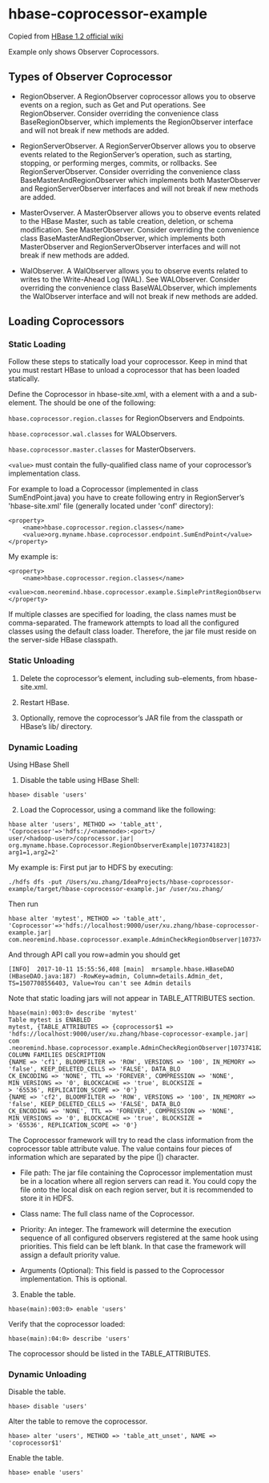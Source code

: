 # hbase-coprocessor-example

Copied from [HBase 1.2 official wiki](http://hbase.apache.org/1.2/book.html#cp)

Example only shows Observer Coprocessors.

## Types of Observer Coprocessor

- RegionObserver.
A RegionObserver coprocessor allows you to observe events on a region, such as Get and Put operations. See RegionObserver. Consider overriding the convenience class BaseRegionObserver, which implements the RegionObserver interface and will not break if new methods are added.

- RegionServerObserver.
A RegionServerObserver allows you to observe events related to the RegionServer’s operation, such as starting, stopping, or performing merges, commits, or rollbacks. See RegionServerObserver. Consider overriding the convenience class BaseMasterAndRegionObserver which implements both MasterObserver and RegionServerObserver interfaces and will not break if new methods are added.

- MasterOvserver.
A MasterObserver allows you to observe events related to the HBase Master, such as table creation, deletion, or schema modification. See MasterObserver. Consider overriding the convenience class BaseMasterAndRegionObserver, which implements both MasterObserver and RegionServerObserver interfaces and will not break if new methods are added.

- WalObserver.
A WalObserver allows you to observe events related to writes to the Write-Ahead Log (WAL). See WALObserver. Consider overriding the convenience class BaseWALObserver, which implements the WalObserver interface and will not break if new methods are added.

## Loading Coprocessors
### Static Loading
Follow these steps to statically load your coprocessor. Keep in mind that you must restart HBase to unload a coprocessor that has been loaded statically.

Define the Coprocessor in hbase-site.xml, with a <property> element with a <name> and a <value> sub-element. The <name> should be one of the following:

`hbase.coprocessor.region.classes` for RegionObservers and Endpoints.

`hbase.coprocessor.wal.classes` for WALObservers.

`hbase.coprocessor.master.classes` for MasterObservers.

`<value>` must contain the fully-qualified class name of your coprocessor’s implementation class.

For example to load a Coprocessor (implemented in class SumEndPoint.java) you have to create following entry in RegionServer’s 'hbase-site.xml' file (generally located under 'conf' directory):
```
<property>
    <name>hbase.coprocessor.region.classes</name>
    <value>org.myname.hbase.coprocessor.endpoint.SumEndPoint</value>
</property>
```

My example is:
```
<property>
    <name>hbase.coprocessor.region.classes</name>
    <value>com.neoremind.hbase.coprocessor.example.SimplePrintRegionObserver</value>
</property>
```

If multiple classes are specified for loading, the class names must be comma-separated. The framework attempts to load all the configured classes using the default class loader. Therefore, the jar file must reside on the server-side HBase classpath.

### Static Unloading

1. Delete the coprocessor’s <property> element, including sub-elements, from hbase-site.xml.

2. Restart HBase.

3. Optionally, remove the coprocessor’s JAR file from the classpath or HBase’s lib/ directory.

### Dynamic Loading

Using HBase Shell

1. Disable the table using HBase Shell:
```
hbase> disable 'users'
```

2. Load the Coprocessor, using a command like the following:
```
hbase alter 'users', METHOD => 'table_att', 'Coprocessor'=>'hdfs://<namenode>:<port>/
user/<hadoop-user>/coprocessor.jar| org.myname.hbase.Coprocessor.RegionObserverExample|1073741823|
arg1=1,arg2=2'
```

My example is:
First put jar to HDFS by executing:
```
./hdfs dfs -put /Users/xu.zhang/IdeaProjects/hbase-coprocessor-example/target/hbase-coprocessor-example.jar /user/xu.zhang/
```

Then run
```
hbase alter 'mytest', METHOD => 'table_att', 'Coprocessor'=>'hdfs://localhost:9000/user/xu.zhang/hbase-coprocessor-example.jar| com.neoremind.hbase.coprocessor.example.AdminCheckRegionObserver|1073741823|'
```

And through API call you row=admin you should get
```
[INFO]	2017-10-11 15:55:56,408	[main]	mrsample.hbase.HBaseDAO	(HBaseDAO.java:187)	-RowKey=admin, Column=details.Admin_det, TS=1507708556403, Value=You can't see Admin details
```

Note that static loading jars will not appear in TABLE_ATTRIBUTES section.
```
hbase(main):003:0> describe 'mytest'
Table mytest is ENABLED
mytest, {TABLE_ATTRIBUTES => {coprocessor$1 => 'hdfs://localhost:9000/user/xu.zhang/hbase-coprocessor-example.jar| com
.neoremind.hbase.coprocessor.example.AdminCheckRegionObserver|1073741823|'}
COLUMN FAMILIES DESCRIPTION
{NAME => 'cf1', BLOOMFILTER => 'ROW', VERSIONS => '100', IN_MEMORY => 'false', KEEP_DELETED_CELLS => 'FALSE', DATA_BLO
CK_ENCODING => 'NONE', TTL => 'FOREVER', COMPRESSION => 'NONE', MIN_VERSIONS => '0', BLOCKCACHE => 'true', BLOCKSIZE =
> '65536', REPLICATION_SCOPE => '0'}
{NAME => 'cf2', BLOOMFILTER => 'ROW', VERSIONS => '100', IN_MEMORY => 'false', KEEP_DELETED_CELLS => 'FALSE', DATA_BLO
CK_ENCODING => 'NONE', TTL => 'FOREVER', COMPRESSION => 'NONE', MIN_VERSIONS => '0', BLOCKCACHE => 'true', BLOCKSIZE =
> '65536', REPLICATION_SCOPE => '0'}
```

The Coprocessor framework will try to read the class information from the coprocessor table attribute value. The value contains four pieces of information which are separated by the pipe (|) character.

- File path: The jar file containing the Coprocessor implementation must be in a location where all region servers can read it.
You could copy the file onto the local disk on each region server, but it is recommended to store it in HDFS.

- Class name: The full class name of the Coprocessor.

- Priority: An integer. The framework will determine the execution sequence of all configured observers registered at the same hook using priorities. This field can be left blank. In that case the framework will assign a default priority value.

- Arguments (Optional): This field is passed to the Coprocessor implementation. This is optional.

3. Enable the table.
```
hbase(main):003:0> enable 'users'
```

Verify that the coprocessor loaded:

```
hbase(main):04:0> describe 'users'
```

The coprocessor should be listed in the TABLE_ATTRIBUTES.

### Dynamic Unloading

Disable the table.
```
hbase> disable 'users'
```

Alter the table to remove the coprocessor.

```
hbase> alter 'users', METHOD => 'table_att_unset', NAME => 'coprocessor$1'
```

Enable the table.
```
hbase> enable 'users'
```